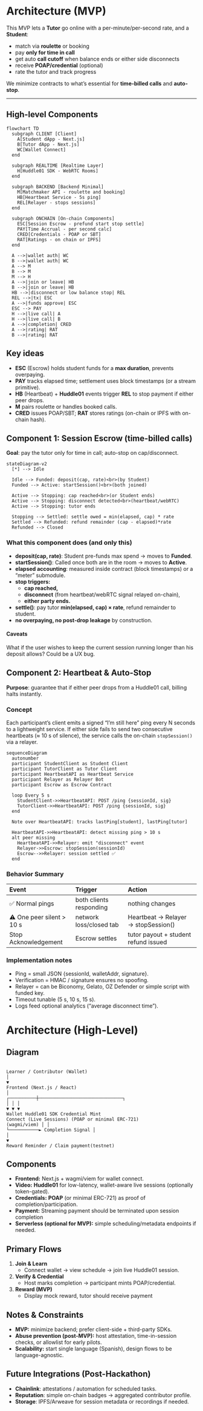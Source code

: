 # Architecture (MVP)

This MVP lets a **Tutor** go online with a per-minute/per-second rate, and a **Student**:

- match via **roulette** or booking
- pay **only for time in call**
- get auto **call cutoff** when balance ends or either side disconnects
- receive **POAP/credential** (optional)
- rate the tutor and track progress

We minimize contracts to what’s essential for **time-billed calls** and **auto-stop**.

---

## High-level Components

```mermaid
flowchart TD
  subgraph CLIENT [Client]
    A[Student dApp - Next.js]
    B[Tutor dApp - Next.js]
    WC[Wallet Connect]
  end

  subgraph REALTIME [Realtime Layer]
    H[Huddle01 SDK - WebRTC Rooms]
  end

  subgraph BACKEND [Backend Minimal]
    M[Matchmaker API - roulette and booking]
    HB[Heartbeat Service - 5s ping]
    REL[Relayer - stops sessions]
  end

  subgraph ONCHAIN [On-chain Components]
    ESC[Session Escrow - prefund start stop settle]
    PAY[Time Accrual - per second calc]
    CRED[Credentials - POAP or SBT]
    RAT[Ratings - on chain or IPFS]
  end

  A -->|wallet auth| WC
  B -->|wallet auth| WC
  A --> M
  B --> M
  M --> H
  A -->|join or leave| HB
  B -->|join or leave| HB
  HB -->|disconnect or low balance stop| REL
  REL -->|tx| ESC
  A -->|funds approve| ESC
  ESC --> PAY
  H -->|live call| A
  H -->|live call| B
  A -->|completion| CRED
  A -->|rating| RAT
  B -->|rating| RAT
```

## Key ideas

- **ESC** (Escrow) holds student funds for a **max duration**, prevents overpaying.
- **PAY** tracks elapsed time; settlement uses block timestamps (or a stream primitive).
- **HB** (Heartbeat) + **Huddle01** events trigger **REL** to stop payment if either peer drops.
- **M** pairs roulette or handles booked calls.
- **CRED** issues POAP/SBT; **RAT** stores ratings (on-chain or IPFS with on-chain hash).

## Component 1: Session Escrow (time-billed calls)

**Goal**: pay the tutor only for time in call; auto-stop on cap/disconnect.

```mermaid
stateDiagram-v2
  [*] --> Idle

  Idle --> Funded: deposit(cap, rate)<br>(by Student)
  Funded --> Active: startSession()<br>(both joined)

  Active --> Stopping: cap reached<br>(or Student ends)
  Active --> Stopping: disconnect detected<br>(heartbeat/webRTC)
  Active --> Stopping: tutor ends

  Stopping --> Settled: settle owed = min(elapsed, cap) * rate
  Settled --> Refunded: refund remainder (cap - elapsed)*rate
  Refunded --> Closed
```

### What this component does (and only this)

- **deposit(cap, rate)**: Student pre-funds max spend → moves to **Funded**.
- **startSession()**: Called once both are in the room → moves to **Active**.
- **elapsed accounting**: measured inside contract (block timestamps) or a “meter” submodule.
- **stop triggers:**
  - **cap reached,**
  - **disconnect** (from heartbeat/webRTC signal relayed on-chain),
  - **either party ends.**
- **settle()**: pay tutor **min(elapsed, cap) × rate**, refund remainder to student.
- **no overpaying, no post-drop leakage** by construction.

#### Caveats

What if the user wishes to keep the current session running longer than his deposit allows? Could be a UX bug.

## Component 2: Heartbeat & Auto-Stop

**Purpose**: guarantee that if either peer drops from a Huddle01 call, billing halts instantly.

### Concept

Each participant’s client emits a signed “I’m still here” ping every N seconds to a lightweight service.
If either side fails to send two consecutive heartbeats (≈ 10 s of silence), the service calls the on-chain `stopSession()` via a relayer.

```mermaid
sequenceDiagram
  autonumber
  participant StudentClient as Student Client
  participant TutorClient as Tutor Client
  participant HeartbeatAPI as Heartbeat Service
  participant Relayer as Relayer Bot
  participant Escrow as Escrow Contract

  loop Every 5 s
    StudentClient->>HeartbeatAPI: POST /ping {sessionId, sig}
    TutorClient->>HeartbeatAPI: POST /ping {sessionId, sig}
  end

  Note over HeartbeatAPI: tracks lastPing[student], lastPing[tutor]

  HeartbeatAPI->>HeartbeatAPI: detect missing ping > 10 s
  alt peer missing
    HeartbeatAPI->>Relayer: emit "disconnect" event
    Relayer->>Escrow: stopSession(sessionId)
    Escrow-->>Relayer: session settled ✅
  end
```

### Behavior Summary

| Event                     | Trigger                 | Action                               |
| :------------------------ | :---------------------- | :----------------------------------- |
| ✅ Normal pings           | both clients responding | nothing changes                      |
| ⚠️ One peer silent > 10 s | network loss/closed tab | Heartbeat → Relayer → stopSession()  |
| Stop Acknowledgement      | Escrow settles          | tutor payout + student refund issued |

### Implementation notes

- Ping = small JSON {sessionId, walletAddr, signature}.
- Verification = HMAC / signature ensures no spoofing.
- Relayer = can be Biconomy, Gelato, OZ Defender or simple script with funded key.
- Timeout tunable (5 s, 10 s, 15 s).
- Logs feed optional analytics (“average disconnect time”).

# Architecture (High-Level)

## Diagram

```

Learner / Contributor (Wallet)
│
▼
Frontend (Next.js / React)
│
┌──────────┼───────────────────────────────┐
│ │ │
▼ ▼ ▼
Wallet Huddle01 SDK Credential Mint
Connect (Live Sessions) (POAP or minimal ERC-721)
(wagmi/viem) │ │
└───────────► Completion Signal │
│
▼
Reward Reminder / Claim payment(testnet)

```

## Components

- **Frontend:** Next.js + wagmi/viem for wallet connect.
- **Video:** **Huddle01** for low-latency, wallet-aware live sessions (optionally token-gated).
- **Credentials:** **POAP** (or minimal ERC-721) as proof of completion/participation.
- **Payment:** Streaming payment should be terminated upon session completion
- **Serverless (optional for MVP):** simple scheduling/metadata endpoints if needed.

## Primary Flows

1. **Join & Learn**
   - Connect wallet → view schedule → join live Huddle01 session.
2. **Verify & Credential**
   - Host marks completion → participant mints POAP/credential.
3. **Reward (MVP)**
   - Display mock reward, tutor should receive payment

## Notes & Constraints

- **MVP:** minimize backend; prefer client-side + third-party SDKs.
- **Abuse prevention (post-MVP):** host attestation, time-in-session checks, or allowlist for early pilots.
- **Scalability:** start single language (Spanish), design flows to be language-agnostic.

## Future Integrations (Post-Hackathon)

- **Chainlink**: attestations / automation for scheduled tasks.
- **Reputation**: simple on-chain badges → aggregated contributor profile.
- **Storage**: IPFS/Arweave for session metadata or recordings if needed.

```

```
